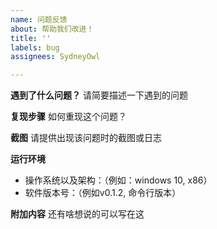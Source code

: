 ```yaml
---
name: 问题反馈
about: 帮助我们改进！
title: ''
labels: bug
assignees: SydneyOwl

---
```


**遇到了什么问题？**
请简要描述一下遇到的问题

**复现步骤**
如何重现这个问题？

**截图**
请提供出现该问题时的截图或日志

**运行环境**

- 操作系统以及架构：（例如：windows 10, x86）
- 软件版本号：（例如v0.1.2, 命令行版本）

**附加内容**
还有啥想说的可以写在这
